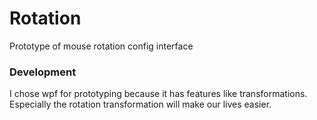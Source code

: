 # Rotation
Prototype of mouse rotation config interface

### Development
I chose wpf for prototyping because it has features like transformations. Especially the rotation transformation will make our lives easier.